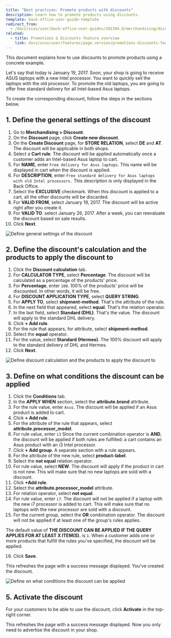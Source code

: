 ```yaml
---
title: "Best practices: Promote products with discounts"
description: Learn how to promote products using discounts.
template: back-office-user-guide-template
redirect_from:
  - /docs/scos/user/back-office-user-guides/202204.0/merchandising/discount/best-practices-promote-products-with-discounts.html
related:
  - title: Promotions & Discounts feature overview
    link: docs/scos/user/features/page.version/promotions-discounts-feature-overview.html
---
```


This document explains how to use discounts to promote products using a concrete example.

Let's say that today is January 19, 2017. Soon, your shop is going to receive ASUS laptops with a new Intel processor. You want to quickly sell the laptops with the old processor. To promote the old laptops, you are going to offer free standard delivery for all Intel-based Asus laptops.

To create the corresponding discount, follow the steps in the sections below.

## 1. Define the general settings of the discount

1. Go to **Merchandising&nbsp;<span aria-label="and then">></span> Discount**.
2. On the **Discount** page, click **Create new discount**.
3. On the **Create Discount** page, for **STORE RELATION**, select **DE** and **AT**.
    The discount will be applicable in both shops.
4. Select a **Cart rule**.
    The discount will be applied automatically once a customer adds an Intel-based Asus laptop to cart.
6. For **NAME**, enter `Free delivery for Asus laptops`.
    This name will be displayed in cart when the discount is applied.
7. For **DESCRIPTION**, enter `Free standard delivery for Asus laptops with old Intel processors.` This description is only displayed in the Back Office.
8. Select the **EXCLUSIVE** checkmark.
    When this discount is applied to a cart, all the other discounts will be discarded.
9. For **VALID FROM**, select January 19, 2017.
    The discount will be active right after you create it.
10. For **VALID TO**. select January 26, 2017.
    After a week, you can reevaluate the discount based on sale results.
11. Click **Next**.

![Define general settings of the discount](https://spryker.s3.eu-central-1.amazonaws.com/docs/scos/user/back-office-user-guides/merchandising/discount/best-practices-promote-products-with-discounts.md/define-general-settings-of-the-discount.png)

## 2. Define the discount's calculation and the products to apply the discount to

1. Click the **Discount calculation** tab.
2. For **CALCULATOR TYPE**, select **Percentage**.
    The discount will be calculated as a percentage of the products' price.
3. For **Percentage**, enter `100`.
    100% of the products' price will be discounted. In other words, it will be free.
4. For **DISCOUNT APPLICATION TYPE**, select **QUERY STRING**.
5. For **APPLY TO**, select **shipment-method**.
    That's the attribute of the rule.
6. In the next field that appeared, select **equal**.
    That's the relation operator.
7. In the last field, select **Standard (DHL)**.
    That's the value. The discount will apply to the standard DHL delivery.
8. Click **+ Add rule**.
9. For the rule that appears, for attribute, select **shipment-method**.
10. Select the **equal** operator.
11. For the value, select **Standard (Hermes)**.
    The 100% discount will apply to the standard delivery of DHL and Hermes.
12. Click **Next**.

![Define discount calculation and the products to apply the discount to](https://spryker.s3.eu-central-1.amazonaws.com/docs/scos/user/back-office-user-guides/merchandising/discount/best-practices-promote-products-with-discounts.md/define-discount-calculation-and-the-products-to-apply-the-discount-to.png)

## 3. Define on what conditions the discount can be applied


1. Click the **Conditions** tab.
2. In the **APPLY WHEN** section, select the **attribute.brand** attribute.
3. For the rule value, enter `Asus`.
    The discount will be applied if an Asus product is added to cart.
4. Click **+ Add rule**.
5. For the attribute of the rule that appears, select **attribute.processor_model**.
6. For rule value, enter `i3`
    Since the current combination operator is **AND**, the discount will be applied if both rules are fulfilled: a cart contains an Asus product with an i3 Intel processor.
7. Click **+ Add group**.
    A separate section with a rule appears.
8. For the attribute of the new rule, select **product-label**.
9. Select the **not equal** relation operator.
10. For rule value, select **NEW**.
    The discount will apply if the product in cart is not new. This will make sure that no new laptops are sold with a discount.
11. Click **+Add rule**.
12. Select the **attribute.processor_model** attribute.
13. For relation operator, select **not equal**.
14. For rule value, enter `i7`.
    The discount will not be applied if a laptop with the new i7 processor is added to cart. This will make sure that no laptops with the new processor are sold with a discount.
15. For the current group, select the **OR** combination operator.
    The discount will not be applied if at least one of the group's rules applies.

The default value of **THE DISCOUNT CAN BE APPLIED IF THE QUERY APPLIES FOR AT LEAST X ITEM(S).** is `1`. When a customer adds one or more products that fulfill the rules you've specified, the discount will be applied.

16. Click **Save**.

This refreshes the page with a success message displayed. You've created the discount.

![Define on what conditions the discount can be applied](https://spryker.s3.eu-central-1.amazonaws.com/docs/scos/user/back-office-user-guides/merchandising/discount/best-practices-promote-products-with-discounts.md/define-on-what-conditions-the-discount-can-be-applied.png)

## 5. Activate the discount

For your customers to be able to use the discount, click **Activate** in the top-right corner.

This refreshes the page with a success message displayed. Now you only need to advertise the discount in your shop.
